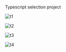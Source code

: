 Typescript selection project

![t1](https://user-images.githubusercontent.com/108582476/207631658-649a0221-dd05-4e2b-896d-b4f24b55ac8d.png)


![t2](https://user-images.githubusercontent.com/108582476/207631665-11066578-4e67-403b-b796-03bd633c9154.png)


![t3](https://user-images.githubusercontent.com/108582476/207631667-34749d64-6d39-4fef-b521-6bf427cd11c0.png)


![t4](https://user-images.githubusercontent.com/108582476/207631670-d655f917-f6ff-49c9-8466-95de0f6c5617.png)

